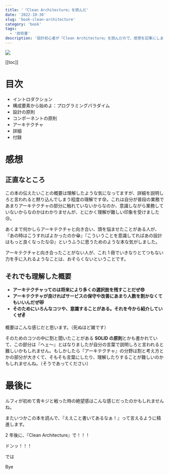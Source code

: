 ```yaml
---
title: '『Clean Architecture』を読んだ'
date: '2022-10-30'
slug: 'book-clean-architecture'
category: 'book'
tags:
  - '技術書'
description: '設計初心者が『Clean Architecture』を読んだので、感想を記事にしました。書いてあることのおよそ1割しか理解できなかったというのが正直な感想です。ほとんど設計をしたことがないような人には少し難しい本のような気がしました。'
---
```


<img src="@image/1.png">

[[toc]]

# 目次

- イントロダクション
- 構成要素から始めよ：プログラミングパラダイム
- 設計の原則
- コンポーネントの原則
- アーキテクチャ
- 詳細
- 付録

# 感想

## 正直なところ

この本の伝えたいことの概要は理解したような気になってますが、詳細を説明しろと言われると黙り込んでしまう程度の理解です:cold_sweat:。これは自分が普段の業務であまりアーキテクチャの部分に触れていないからなのか、意識しながら業務していないからなのかはわかりませんが、とにかく理解が難しい印象を受けました:cry:。

あくまで何かしらアーキテクチャと向き合い、頭を悩ませたことがある人が、『あの時はこうすればよかったのか:grin:』『こういうことを意識してればあの設計はもっと良くなったな:astonished:』というふうに思うためのような本な気がしました。

アーキテクチャと向き合ったことがない人が、これ 1 冊でいきなりとてつもない力を手に入れるようなことは、おそらくないということです。

## それでも理解した概要

- **アーキテクチャってのは将来により多くの選択肢を残すことだぜ:sunglasses:**
- **アーキテクチャが良ければサービスの保守や改善にあまり人数を割かなくてもいいんだぜ:heart_eyes_cat:**
- **そのためにいろんなコツや、意識することがある。それを今から紹介していくぜ:v:**

概要はこんな感じだと思います。（死ぬほど雑です）

そのためのコツの中に割と聞いたことがある **SOLID の原則**とかも書かれていて、この部分は『ヘェ〜』とはなりましたが自分の言葉で説明しろと言われると難しいかもしれません。もしかしたら『アーキテクチャ』の分野は割と考え方とかの部分が大きくて、そもそも言葉にしたり、理解したりすることが難しいのかもしれませんね。（そうであってください）

# 最後に

ルフィが初めて青キジと戦った時の絶望感はこんな感じだったのかもしれませんね。

またいつかこの本を読んで、『ええこと書いてあるなぁ！』って言えるように精進します。

2 年後に、『Clean Architecture』で！！！

ドンッ！！！

では

Bye
